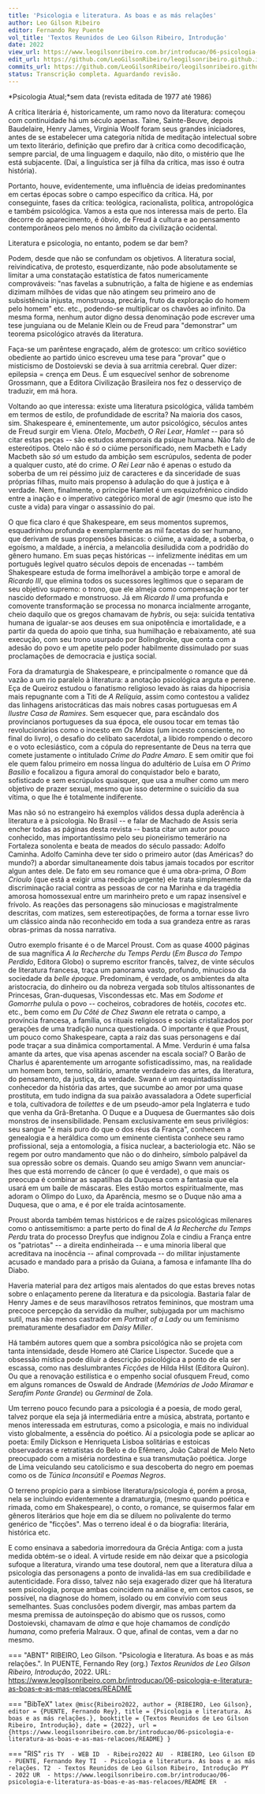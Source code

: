 ```yaml
---
title: 'Psicologia e literatura. As boas e as más relações'
author: Leo Gilson Ribeiro
editor: Fernando Rey Puente
vol_title: 'Textos Reunidos de Leo Gilson Ribeiro, Introdução'
date: 2022
view_url: https://www.leogilsonribeiro.com.br/introducao/06-psicologia-e-literatura-as-boas-e-as-mas-relacoes/README
edit_url: https://github.com/LeoGilsonRibeiro/leogilsonribeiro.github.io/edit/main//docs/markdown/introducao/06-psicologia-e-literatura-as-boas-e-as-mas-relacoes/README.md
commits_url: https://github.com/LeoGilsonRibeiro/leogilsonribeiro.github.io/commits/main/docs/markdown/introducao/06-psicologia-e-literatura-as-boas-e-as-mas-relacoes/README.md
status: Transcrição completa. Aguardando revisão.
---
```


*Psicologia Atual;*sem data (revista editada de 1977 até 1986)

A crítica literária é, historicamente, um ramo novo da literatura: começou com continuidade há um século apenas. Taine, Sainte-Beuve, depois Baudelaire, Henry James, Virginia Woolf foram seus grandes iniciadores, antes de se estabelecer uma categoria nítida de meditação intelectual sobre um texto literário, definição que prefiro dar à crítica como decodificação, sempre parcial, de uma linguagem e daquilo, não dito, o mistério que lhe está subjacente. (Daí, a linguística ser já filha da crítica, mas isso é outra história).

Portanto, houve, evidentemente, uma influência de ideias predominantes em certas épocas sobre o campo específico da crítica. Há, por conseguinte, fases da crítica: teológica, racionalista, política, antropológica e também psicológica. Vamos a esta que nos interessa mais de perto. Ela decorre do aparecimento, é óbvio, de Freud à cultura e ao pensamento contemporâneos pelo menos no âmbito da civilização ocidental.

Literatura e psicologia, no entanto, podem se dar bem?

Podem, desde que não se confundam os objetivos. A literatura social, reivindicativa, de protesto, esquerdizante, não pode absolutamente se limitar a uma constatação estatística de fatos numericamente comprováveis: "nas favelas a subnutrição, a falta de higiene e as endemias dizimam milhões de vidas que não atingem seu primeiro ano de subsistência injusta, monstruosa, precária, fruto da exploração do homem pelo homem" etc. etc., podendo-se multiplicar os chavões ao infinito. Da mesma forma, nenhum autor digno dessa denominação pode escrever uma tese junguiana ou de Melanie Klein ou de Freud para "demonstrar" um teorema psicológico através da literatura.

Faça-se um parêntese engraçado, além de grotesco: um crítico soviético obediente ao partido único escreveu uma tese para "provar" que o misticismo de Dostoievski se devia à sua arritmia cerebral. Quer dizer: epilepsia = crença em Deus. É um esquecível senhor de sobrenome Grossmann, que a Editora Civilização Brasileira nos fez o desserviço de traduzir, em má hora.

Voltando ao que interessa: existe uma literatura psicológica, válida também em termos de estilo, de profundidade de escrita? Na maioria dos casos, sim. Shakespeare é, eminentemente, um autor psicológico, séculos antes de Freud surgir em Viena. *Otelo*, *Macbeth*, *O Rei Lear*, *Hamlet* -- para só citar estas peças -- são estudos atemporais da psique humana. Não falo de estereótipos. Otelo não é *só* o ciúme personificado, nem Macbeth e Lady Macbeth são *só* um estudo da ambição sem escrúpulos, sedenta de poder a qualquer custo, até do crime. *O Rei Lear* não é apenas o estudo da soberba de um rei péssimo juiz de caracteres e da sinceridade de suas próprias filhas, muito mais propenso à adulação do que à justiça e à verdade. Nem, finalmente, o príncipe Hamlet é um esquizofrênico cindido entre a inação e o imperativo categórico moral de agir (mesmo que isto lhe custe a vida) para vingar o assassínio do pai.

O que fica claro é que Shakespeare, em seus momentos supremos, esquadrinhou profunda e exemplarmente as mil facetas do ser humano, que derivam de suas propensões básicas: o ciúme, a vaidade, a soberba, o egoísmo, a maldade, a inércia, a melancolia desiludida com a podridão do gênero humano. Em suas peças históricas -- infelizmente inéditas em um português legível quatro séculos depois de encenadas -- também Shakespeare estuda de forma imelhorável a ambição torpe e amoral de *Ricardo III*, que elimina todos os sucessores legítimos que o separam de seu objetivo supremo: o trono, que ele almeja como compensação por ter nascido deformado e monstruoso. Já em *Ricardo II* uma profunda e comovente transformação se processa no monarca incialmente arrogante, cheio daquilo que os gregos chamavam de *hybris*, ou seja: suicida tentativa humana de igualar-se aos deuses em sua onipotência e imortalidade, e a partir da queda do apoio que tinha, sua humilhação e rebaixamento, até sua execução, com seu trono usurpado por Bolingbroke, que conta com a adesão do povo e um apetite pelo poder habilmente dissimulado por suas proclamações de democracia e justiça social.

Fora da dramaturgia de Shakespeare, e principalmente o romance que dá vazão a um rio paralelo à literatura: a anotação psicológica arguta e perene. Eça de Queiroz estudou o fanatismo religioso levado às raias da hipocrisia mais repugnante com a Titi de *A Relíquia*, assim como contestou a validez das linhagens aristocráticas das mais nobres casas portuguesas em *A Ilustre Casa de Ramires*. Sem esquecer que, para escândalo dos provincianos portugueses da sua época, ele ousou tocar em temas tão revolucionários como o incesto em *Os Maias* (um incesto consciente, no final do livro), o desafio do celibato sacerdotal, a libido rompendo o decoro e o voto eclesiástico, com a cópula do representante de Deus na terra que comete justamente o intitulado *Crime do Padre Amaro*. E sem omitir que foi ele quem falou primeiro em nossa língua do adultério de Luísa em *O Primo Basílio* e focalizou a figura amoral do conquistador belo e barato, sofisticado e sem escrúpulos quaisquer, que usa a mulher como um mero objetivo de prazer sexual, mesmo que isso determine o suicídio da sua vítima, o que lhe é totalmente indiferente.

Mas não só no estrangeiro há exemplos válidos dessa dupla aderência à literatura e à psicologia. No Brasil -- e falar de Machado de Assis seria encher todas as páginas desta revista -- basta citar um autor pouco conhecido, mas importantíssimo pelo seu pioneirismo temerário na Fortaleza sonolenta e beata de meados do século passado: Adolfo Caminha. Adolfo Caminha deve ter sido o primeiro autor (das Américas? do mundo?) a abordar simultaneamente dois tabus jamais tocados por escritor algun antes dele. De fato em seu romance que é uma obra-prima, *O Bom Crioulo* (que está a exigir uma reedição urgente) ele trata simplesmente da discriminação racial contra as pessoas de cor na Marinha e da tragédia amorosa homossexual entre um marinheiro preto e um rapaz insensível e frívolo. As reações das personagens são minuciosas e magistralmente descritas, com matizes, sem estereotipações, de forma a tornar esse livro um clássico ainda não reconhecido em toda a sua grandeza entre as raras obras-primas da nossa narrativa.

Outro exemplo frisante é o de Marcel Proust. Com as quase 4000 páginas de sua magnífica *A la Recherche du Temps Perdu* (*Em Busca do Tempo Perdido*, Editora Globo) o supremo escritor francês, talvez, de vinte séculos de literatura francesa, traça um panorama vasto, profundo, minucioso da sociedade da *belle époque*. Predominam, é verdade, os ambientes da alta aristocracia, do dinheiro ou da nobreza vergada sob títulos altissonantes de Princesas, Gran-duquesas, Viscondessas etc. Mas em *Sodome et Gomorrhe* pulula o povo -- cocheiros, cobradores de hotéis, *cocotes* etc. etc., bem como em *Du Côté de Chez Swann* ele retrata o campo, a província francesa, a família, os rituais religiosos e sociais cristalizados por gerações de uma tradição nunca questionada. O importante é que Proust, um pouco como Shakespeare, capta a raiz das suas personagens e daí pode traçar a sua dinâmica comportamental. A Mme. Verdurin é uma falsa amante da artes, que visa apenas ascender na escala social? O Barão de Charlus é aparentemente um arrogante sofisticadíssimo, mas, na realidade um homem bom, terno, solitário, amante verdadeiro das artes, da literatura, do pensamento, da justiça, da verdade. Swann é um requintadíssimo conhecedor da história das artes, que sucumbe ao amor por uma quase prostituta, em tudo indigna da sua paixão avassaladora a Odete superficial e tola, cultivadora de *toilettes* e de um pseudo-amor pela Inglaterra e tudo que venha da Grã-Bretanha. O Duque e a Duquesa de Guermantes são dois monstros de insensibilidade. Pensam exclusivamente em seus privilégios: seu sangue "é mais puro do que o dos réus da França", conhecem a genealogia e a heráldica como um eminente cientista conhece seu ramo profissional, seja a entomologia, a física nuclear, a bacteriologia etc. Não se regem por outro mandamento que não o do dinheiro, símbolo palpável da sua opressão sobre os demais. Quando seu amigo Swann vem anunciar-lhes que está morrendo de câncer (o que é verdade), o que mais os preocupa é combinar as sapatilhas da Duquesa com a fantasia que ela usará em um baile de máscaras. Eles estão mortos espiritualmente, mas adoram o Olimpo do Luxo, da Aparência, mesmo se o Duque não ama a Duquesa, que o ama, e é por ele traída acintosamente.

Proust aborda também temas históricos e de raízes psicológicas milenares como o antissemitismo: a parte perto do final de *A la Recherche du Temps Perdu* trata do processo Dreyfus que indignou Zola e cindiu a França entre os "patriotas" -- a direita endinheirada -- e uma minoria liberal que acreditava na inocência -- afinal comprovada -- do militar injustamente acusado e mandado para a prisão da Guiana, a famosa e infamante Ilha do Diabo.

Haveria material para dez artigos mais alentados do que estas breves notas sobre o enlaçamento perene da literatura e da psicologia. Bastaria falar de Henry James e de seus maravilhosos retratos femininos, que mostram uma precoce percepção da servidão da mulher, subjugada por um machismo sutil, mas não menos castrador em *Portrait of a Lady* ou um feminismo prematuramente desafiador em *Daisy Miller*.

Há também autores quem que a sombra psicológica não se projeta com tanta intensidade, desde Homero até Clarice Lispector. Sucede que a obsessão mística pode diluir a descrição psicológica a ponto de ela ser escassa, como nas deslumbrantes *Ficções* de Hilda Hilst (Editora Quíron). Ou que a renovação estilística e o empenho social ofusquem Freud, como em alguns romances de Oswald de Andrade (*Memórias de João Miramar* e *Serafim Ponte Grande*) ou *Germinal* de Zola.

Um terreno pouco fecundo para a psicologia é a poesia, de modo geral, talvez porque ela seja já intermediária entre a música, abstrata, portanto e menos interessada em estruturas, como a psicologia, e mais no individual visto globalmente, a essência do poético. Aí a psicologia pode se aplicar ao poeta: Emily Dickson e Henriqueta Lisboa solitárias e estoicas observadoras e retratistas do Belo e do Efêmero, João Cabral de Melo Neto preocupado com a miséria nordestina e sua transmutação poética. Jorge de Lima veiculando seu catolicismo e sua descoberta do negro em poemas como os de *Túnica Inconsútil* e *Poemas Negros*.

O terreno propício para a simbiose literatura/psicologia é, porém a prosa, nela se incluindo evidentemente a dramaturgia, (mesmo quando poética e rimada, como em Shakespeare), o conto, o romance, se quisermos falar em gêneros literários que hoje em dia se diluem no polivalente do termo genérico de "ficções". Mas o terreno ideal é o da biografia: literária, histórica etc.

E como ensinava a sabedoria imorredoura da Grécia Antiga: com a justa medida obtém-se o ideal. A virtude reside em não deixar que a psicologia sufoque a literatura, virando uma tese doutoral, nem que a literatura dilua a psicologia das personagens a ponto de invalidá-las em sua credibilidade e autenticidade. Fora disso, talvez não seja exagerado dizer que há literatura sem psicologia, porque ambas coincidem na análise e, em certos casos, se possível, na diagnose do homem, isolado ou em convívio com seus semelhantes. Suas conclusões podem divergir, mas ambas partem da mesma premissa de autoinspeção do abismo que os russos, como Dostoievski, chamavam de *alma* e que hoje chamamos de *condição humana*, como preferia Malraux. O que, afinal de contas, vem a dar no mesmo.


=== "ABNT"
    RIBEIRO, Leo Gilson. "Psicologia e literatura. As boas e as más relações.". In PUENTE, Fernando Rey (org.) <em>Textos Reunidos de Leo Gilson Ribeiro, Introdução</em>, 2022. URL: <a href="stable_url">https://www.leogilsonribeiro.com.br/introducao/06-psicologia-e-literatura-as-boas-e-as-mas-relacoes/README</a>

=== "BibTeX"
    ```latex
    @misc{Ribeiro2022,
    author = {RIBEIRO, Leo Gilson},
    editor = {PUENTE, Fernando Rey},
    title = {Psicologia e literatura. As boas e as más relações.},
    booktitle = {Textos Reunidos de Leo Gilson Ribeiro, Introdução},
    date = {2022},
    url = {https://www.leogilsonribeiro.com.br/introducao/06-psicologia-e-literatura-as-boas-e-as-mas-relacoes/README}
    }
    ```

=== "RIS"
    ```ris
    TY  - WEB
    ID  - Ribeiro2022
    AU  - RIBEIRO, Leo Gilson
    ED  - PUENTE, Fernando Rey
    TI  - Psicologia e literatura. As boas e as más relações.
    T2  - Textos Reunidos de Leo Gilson Ribeiro, Introdução
    PY  - 2022
    UR  - https://www.leogilsonribeiro.com.br/introducao/06-psicologia-e-literatura-as-boas-e-as-mas-relacoes/README
    ER  - 
    ```

